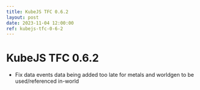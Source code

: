 ```yaml
---
title: KubeJS TFC 0.6.2
layout: post
date: 2023-11-04 12:00:00
ref: kubejs-tfc-0-6-2
---
```


# KubeJS TFC 0.6.2

- Fix data events data being added too late for metals and worldgen to be used/referenced in-world
